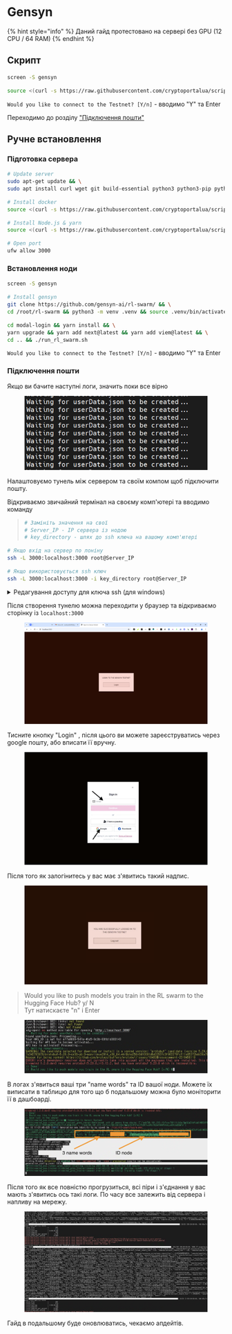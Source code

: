 # Gensyn

{% hint style="info" %}
Даний гайд протестовано на сервері без GPU (12 CPU / 64 RAM)
{% endhint %}

## Скрипт

```bash
screen -S gensyn
```

```bash
source <(curl -s https://raw.githubusercontent.com/cryptoportalua/scripts/refs/heads/main/gensyn)
```

`Would you like to connect to the Testnet? [Y/n]` -  вводимо "Y" та Enter

Переходимо до розділу ["Підключення пошти"](gensyn.md#pidklyuchennya-poshti)

## Ручне встановлення

### Підготовка сервера

```bash
# Update server
sudo apt-get update && \
sudo apt install curl wget git build-essential python3 python3-pip python3-venv screen -y
```

```bash
# Install docker
source <(curl -s https://raw.githubusercontent.com/cryptoportalua/scripts/refs/heads/main/utils/docker)
```

```bash
# Install Node.js & yarn
source <(curl -s https://raw.githubusercontent.com/cryptoportalua/scripts/refs/heads/main/utils/node_js)
```

```bash
# Open port
ufw allow 3000
```

### Встановлення ноди

```bash
screen -S gensyn
```

```bash
# Install gensyn
git clone https://github.com/gensyn-ai/rl-swarm/ && \
cd /root/rl-swarm && python3 -m venv .venv && source .venv/bin/activate
```

```bash
cd modal-login && yarn install && \
yarn upgrade && yarn add next@latest && yarn add viem@latest && \
cd .. && ./run_rl_swarm.sh
```

`Would you like to connect to the Testnet? [Y/n]` -  вводимо "Y" та Enter

### Підключення пошти

Якщо ви бачите наступні логи, значить поки все вірно

<figure><img src="../.gitbook/assets/image (3).png" alt=""><figcaption></figcaption></figure>

Налаштовуємо тунель між сервером та своїм компом щоб підключити пошту.

Відкриваємо звичайний термінал на своєму комп'ютері та вводимо команду

> ```bash
> # Замініть значення на свої
> # Server_IP - IP сервера із нодою
> # key_directory - шлях до ssh ключа на вашому комп'ютері
> ```

```bash
# Якщо вхід на сервер по лоніну
ssh -L 3000:localhost:3000 root@Server_IP
```

```bash
# Якщо використовується ssh ключ
ssh -L 3000:localhost:3000 -i key_directory root@Server_IP
```

<details>

<summary>Редагування доступу для ключа ssh (для windows)</summary>

* Відкриваємо властивості файлу ключа
* Переходимо на вкладку "Безпека"
* Тиснемо "Змінити" й додаємо свого користувача, ставимо йому галочку "Повний доступ"
* Переходимо у "Додатково" та вимикаємо успадкування

</details>

Після створення тунелю можна переходити у браузер та відкриваємо сторінку із `localhost:3000`

<figure><img src="../.gitbook/assets/image (1) (1).png" alt=""><figcaption></figcaption></figure>

Тисните кнопку "Login" , після цього ви можете зареєструватись через google пошту, або вписати її вручну.

<figure><img src="../.gitbook/assets/Знімок екрана 2025-04-10 о 14.41.32.png" alt=""><figcaption></figcaption></figure>

Після того як залогінитесь у вас має з'явитись такий надпис.&#x20;

<figure><img src="../.gitbook/assets/Знімок екрана 2025-04-10 о 14.29.10.png" alt=""><figcaption></figcaption></figure>

> Would you like to push models you train in the RL swarm to the Hugging Face Hub?  y/ N \
> Тут натискаєте "n" і  Enter

<figure><img src="../.gitbook/assets/Знімок екрана 2025-04-10 о 14.31.32.png" alt=""><figcaption></figcaption></figure>

&#x20;В логах з'явиться ваші три "name words" та ID вашої ноди. Можете їх виписати в таблицю для того що б подальшому можна було моніторити її в дашбоарді.

<figure><img src="../.gitbook/assets/Знімок екрана 2025-04-10 о 14.32.30.png" alt=""><figcaption></figcaption></figure>

Після того як все повністю прогрузиться, всі піри і з'єднання у вас мають з'явитись ось такі логи. По часу все залежить від сервера і напливу на мережу.&#x20;

<figure><img src="../.gitbook/assets/Знімок екрана 2025-04-10 о 17.36.23.png" alt=""><figcaption></figcaption></figure>

Гайд в подальшому буде оновлюватись, чекаємо апдейтів.
